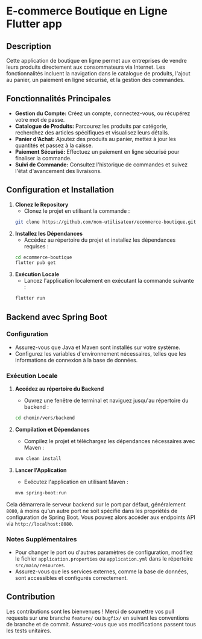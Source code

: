 # E-commerce Boutique en Ligne Flutter app

## Description
Cette application de boutique en ligne permet aux entreprises de vendre leurs produits directement aux consommateurs via Internet. Les fonctionnalités incluent la navigation dans le catalogue de produits, l'ajout au panier, un paiement en ligne sécurisé, et la gestion des commandes.

## Fonctionnalités Principales
- **Gestion du Compte:** Créez un compte, connectez-vous, ou récupérez votre mot de passe.
- **Catalogue de Produits:** Parcourez les produits par catégorie, recherchez des articles spécifiques et visualisez leurs détails.
- **Panier d'Achat:** Ajoutez des produits au panier, mettez à jour les quantités et passez à la caisse.
- **Paiement Sécurisé:** Effectuez un paiement en ligne sécurisé pour finaliser la commande.
- **Suivi de Commande:** Consultez l'historique de commandes et suivez l'état d'avancement des livraisons.

## Configuration et Installation
1. **Clonez le Repository**
    - Clonez le projet en utilisant la commande :
    ```bash
    git clone https://github.com/nom-utilisateur/ecommerce-boutique.git
    ```
2. **Installez les Dépendances**
    - Accédez au répertoire du projet et installez les dépendances requises :
    ```bash
    cd ecommerce-boutique
    flutter pub get
    ```
3. **Exécution Locale**
    - Lancez l'application localement en exécutant la commande suivante :
    ```bash
    flutter run
    ```

## Backend avec Spring Boot

### Configuration
- Assurez-vous que Java et Maven sont installés sur votre système.
- Configurez les variables d'environnement nécessaires, telles que les informations de connexion à la base de données.

### Exécution Locale
1. **Accédez au répertoire du Backend**
    - Ouvrez une fenêtre de terminal et naviguez jusqu'au répertoire du backend :
    ```bash
    cd chemin/vers/backend
    ```

2. **Compilation et Dépendances**
    - Compilez le projet et téléchargez les dépendances nécessaires avec Maven :
    ```bash
    mvn clean install
    ```

3. **Lancer l'Application**
    - Exécutez l'application en utilisant Maven :
    ```bash
    mvn spring-boot:run
    ```

Cela démarrera le serveur backend sur le port par défaut, généralement `8080`, à moins qu'un autre port ne soit spécifié dans les propriétés de configuration de Spring Boot. Vous pouvez alors accéder aux endpoints API via `http://localhost:8080`.

### Notes Supplémentaires
- Pour changer le port ou d'autres paramètres de configuration, modifiez le fichier `application.properties` ou `application.yml` dans le répertoire `src/main/resources`.
- Assurez-vous que les services externes, comme la base de données, sont accessibles et configurés correctement.

## Contribution
Les contributions sont les bienvenues ! Merci de soumettre vos pull requests sur une branche `feature/` ou `bugfix/` en suivant les conventions de branche et de commit. Assurez-vous que vos modifications passent tous les tests unitaires.
